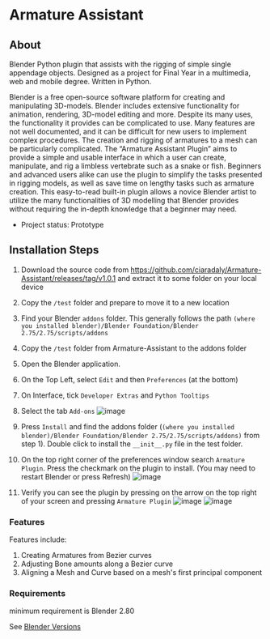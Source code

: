 
# Armature Assistant

## About

Blender Python plugin that assists with the rigging of simple single appendage objects. Designed as a project for Final Year in a multimedia, web and mobile degree. Written in Python.

Blender is a free open-source software platform for creating and manipulating 3D-models. Blender includes extensive functionality for animation, rendering, 3D-model editing and more. Despite its many uses, the functionality it provides can be complicated to use. Many features are not well documented, and it can be difficult for new users to implement complex procedures. The creation and rigging of armatures to a mesh can be particularly complicated. The “Armature Assistant Plugin” aims to provide a simple and usable interface in which a user can create, manipulate, and rig a limbless vertebrate such as a snake or fish. Beginners and advanced users alike can use the plugin to simplify the tasks presented in rigging models, as well as save time on lengthy tasks such as armature creation. This easy-to-read built-in plugin allows a novice Blender artist to utilize the many functionalities of 3D modelling that Blender provides without requiring the in-depth knowledge that a beginner may need.
 


* Project status: Prototype

## Installation Steps

1. Download the source code from https://github.com/ciaradaly/Armature-Assistant/releases/tag/v1.0.1 and extract it to some folder on your local device
2.	Copy the `/test` folder and prepare to move it to a new location
3.	Find your Blender `addons` folder. This generally follows the path `(where you installed blender)/Blender Foundation/Blender 2.75/2.75/scripts/addons`
4.	Copy the `/test` folder from Armature-Assistant to the addons folder
5.	Open the Blender application.
6.	On the Top Left, select `Edit` and then `Preferences` (at the bottom)
7.	On Interface, tick `Developer Extras` and `Python Tooltips`
8.	Select the tab `Add-ons`
![image](https://user-images.githubusercontent.com/72494811/157926159-c778d571-2b6d-491b-9f33-3d6e3f9defbc.png)

9.	Press `Install` and find the addons folder (`(where you installed blender)/Blender Foundation/Blender 2.75/2.75/scripts/addons)` from step 1). Double click to install the `__init__.py` file in the test folder.
10.	On the top right corner of the preferences window search `Armature Plugin`. Press the checkmark on the plugin to install. (You may need to restart Blender or press Refresh)
![image](https://user-images.githubusercontent.com/72494811/157926194-3dc81ded-c3dc-42dc-85d5-f333c278d548.png)

11.  Verify you can see the plugin by pressing on the arrow on the top right of your screen and pressing `Armature Plugin`
![image](https://user-images.githubusercontent.com/72494811/157926198-35082e94-1dd4-4080-aff8-58c95444cd43.png)
![image](https://user-images.githubusercontent.com/72494811/157926204-5e75e762-98b3-495f-aa3a-30659c346008.png)

### Features
Features include:
1. Creating Armatures from Bezier curves
2. Adjusting Bone amounts along a Bezier curve
3. Aligning a Mesh and Curve based on a mesh's first principal component
### Requirements

minimum requirement is Blender 2.80

See [Blender Versions](https://www.blender.org/download/releases/2-80/)


